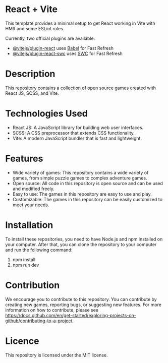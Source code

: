 # React + Vite

This template provides a minimal setup to get React working in Vite with HMR and some ESLint rules.

Currently, two official plugins are available:

- [@vitejs/plugin-react](https://github.com/vitejs/vite-plugin-react/blob/main/packages/plugin-react/README.md) uses [Babel](https://babeljs.io/) for Fast Refresh
- [@vitejs/plugin-react-swc](https://github.com/vitejs/vite-plugin-react-swc) uses [SWC](https://swc.rs/) for Fast Refresh

# Description

This repository contains a collection of open source games created with React JS, SCSS, and Vite.

# Technologies Used

- React JS: A JavaScript library for building web user interfaces.
- SCSS: A CSS preprocessor that extends CSS functionality.
- Vite: A modern JavaScript bundler that is fast and lightweight.

# Features

- Wide variety of games: This repository contains a wide variety of games, from simple puzzle games to complex adventure games.
- Open source: All code in this repository is open source and can be used and modified freely.
- Easy to use: The games in this repository are easy to use and play.
- Customizable: The games in this repository can be easily customized to meet your needs.

# Installation

To install these repositories, you need to have Node.js and npm installed on your computer. After that, you can clone the repository to your computer and run the following command:
1. npm install
2. npm run dev

# Contribution

We encourage you to contribute to this repository. You can contribute by creating new games, reporting bugs, or suggesting new features. For more information on how to contribute, please see https://docs.github.com/en/get-started/exploring-projects-on-github/contributing-to-a-project.

# Licence

This repository is licensed under the MIT license.



